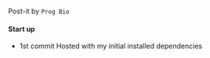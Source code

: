 Post-it by `Prog Bio`

#### Start up
   - 1st commit Hosted with my initial installed dependencies 

